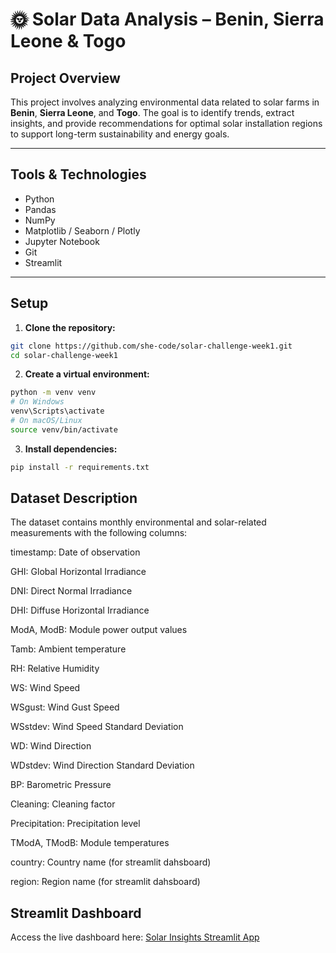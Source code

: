 # 🌞 Solar Data Analysis – Benin, Sierra Leone & Togo

##  Project Overview

This project involves analyzing environmental data related to solar farms in **Benin**, **Sierra Leone**, and **Togo**. The goal is to identify trends, extract insights, and provide recommendations for optimal solar installation regions to support long-term sustainability and energy goals.

---

## Tools & Technologies

- Python  
- Pandas  
- NumPy  
- Matplotlib / Seaborn / Plotly  
- Jupyter Notebook  
- Git  
- Streamlit  

---

## Setup

1. **Clone the repository:**

```bash
git clone https://github.com/she-code/solar-challenge-week1.git
cd solar-challenge-week1
```

2. **Create a virtual environment:**

```bash
python -m venv venv
# On Windows
venv\Scripts\activate
# On macOS/Linux
source venv/bin/activate
```

3. **Install dependencies:**

```bash
pip install -r requirements.txt
```

## Dataset Description
 
The dataset contains monthly environmental and solar-related measurements with the following columns:

timestamp: Date of observation 

GHI: Global Horizontal Irradiance 

DNI: Direct Normal Irradiance 

DHI: Diffuse Horizontal Irradiance 

ModA, ModB: Module power output values 

Tamb: Ambient temperature 

RH: Relative Humidity 

WS: Wind Speed 

WSgust: Wind Gust Speed 

WSstdev: Wind Speed Standard Deviation 

WD: Wind Direction 

WDstdev: Wind Direction Standard Deviation 

BP: Barometric Pressure 

Cleaning: Cleaning factor

Precipitation: Precipitation level 

TModA, TModB: Module temperatures 

country: Country name (for streamlit dahsboard)

region: Region name (for streamlit dahsboard)


## Streamlit Dashboard
 
Access the live dashboard here: [Solar Insights Streamlit App](https://solarinsightsfre.streamlit.app/)


